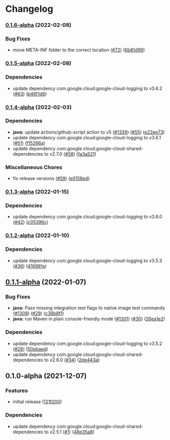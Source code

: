 # Changelog

### [0.1.6-alpha](https://github.com/googleapis/java-logging-servlet-initializer/compare/v0.1.5-alpha...v0.1.6-alpha) (2022-02-08)


### Bug Fixes

* move META-INF folder to the correct location ([#72](https://github.com/googleapis/java-logging-servlet-initializer/issues/72)) ([6b81d99](https://github.com/googleapis/java-logging-servlet-initializer/commit/6b81d99ba57c57dcd218333761d2c0becfb35d8e))

### [0.1.5-alpha](https://github.com/googleapis/java-logging-servlet-initializer/compare/v0.1.4-alpha...v0.1.5-alpha) (2022-02-08)


### Dependencies

* update dependency com.google.cloud:google-cloud-logging to v3.6.2 ([#63](https://github.com/googleapis/java-logging-servlet-initializer/issues/63)) ([b46f1d6](https://github.com/googleapis/java-logging-servlet-initializer/commit/b46f1d67a6fbf2d2035a435b207b10981246cea3))

### [0.1.4-alpha](https://github.com/googleapis/java-logging-servlet-initializer/compare/v0.1.2...v0.1.4-alpha) (2022-02-03)


### Dependencies

* **java:** update actions/github-script action to v5 ([#1339](https://github.com/googleapis/java-logging-servlet-initializer/issues/1339)) ([#55](https://github.com/googleapis/java-logging-servlet-initializer/issues/55)) ([e22ee73](https://github.com/googleapis/java-logging-servlet-initializer/commit/e22ee73531e282aaa8a071eef080a1084f2e06db))
* update dependency com.google.cloud:google-cloud-logging to v3.6.1 ([#51](https://github.com/googleapis/java-logging-servlet-initializer/issues/51)) ([f15266a](https://github.com/googleapis/java-logging-servlet-initializer/commit/f15266a59ad591e277668aa8b648a2a46d136d73))
* update dependency com.google.cloud:google-cloud-shared-dependencies to v2.7.0 ([#58](https://github.com/googleapis/java-logging-servlet-initializer/issues/58)) ([fa3a521](https://github.com/googleapis/java-logging-servlet-initializer/commit/fa3a521875c4262851678ee3ac017c9e9d739635))


### Miscellaneous Chores

* fix release versions ([#59](https://github.com/googleapis/java-logging-servlet-initializer/issues/59)) ([e0158ed](https://github.com/googleapis/java-logging-servlet-initializer/commit/e0158ed69d2c0012f7569b13c8328486c5b9e990))

### [0.1.3-alpha](https://github.com/googleapis/java-logging-servlet-initializer/compare/v0.1.2-alpha...0.1.3-alpha) (2022-01-15)


### Dependencies

* update dependency com.google.cloud:google-cloud-logging to v3.6.0 ([#42](https://github.com/googleapis/java-logging-servlet-initializer/issues/42)) ([c05396c](https://github.com/googleapis/java-logging-servlet-initializer/commit/c05396c54ea14c3346a51784bdc50d7a3b570f85))

### [0.1.2-alpha](https://www.github.com/googleapis/java-logging-servlet-initializer/compare/v0.1.1-alpha...v0.1.2-alpha) (2022-01-10)


### Dependencies

* update dependency com.google.cloud:google-cloud-logging to v3.5.3 ([#36](https://www.github.com/googleapis/java-logging-servlet-initializer/issues/36)) ([416991e](https://www.github.com/googleapis/java-logging-servlet-initializer/commit/416991e5cf21f1b5c5b3887ac877356be8fa6372))

## [0.1.1-alpha](https://www.github.com/googleapis/java-logging-servlet-initializer/compare/v0.1.0-alpha...v0.1.1-alpha) (2022-01-07)


### Bug Fixes

* **java:** Pass missing integration test flags to native image test commands ([#1309](https://www.github.com/googleapis/java-logging-servlet-initializer/issues/1309)) ([#29](https://www.github.com/googleapis/java-logging-servlet-initializer/issues/29)) ([c38b8f1](https://www.github.com/googleapis/java-logging-servlet-initializer/commit/c38b8f13f8a077ffa428fd804c12fcfedd25005e))
* **java:** run Maven in plain console-friendly mode ([#1301](https://www.github.com/googleapis/java-logging-servlet-initializer/issues/1301)) ([#30](https://www.github.com/googleapis/java-logging-servlet-initializer/issues/30)) ([26ea1e2](https://www.github.com/googleapis/java-logging-servlet-initializer/commit/26ea1e2b00c810063df8013e9361eb59d564f6ef))


### Dependencies

* update dependency com.google.cloud:google-cloud-logging to v3.5.2 ([#28](https://www.github.com/googleapis/java-logging-servlet-initializer/issues/28)) ([50ebaed](https://www.github.com/googleapis/java-logging-servlet-initializer/commit/50ebaed616d523957f18c9101e1ee6b3a3bbca13))
* update dependency com.google.cloud:google-cloud-shared-dependencies to v2.6.0 ([#34](https://www.github.com/googleapis/java-logging-servlet-initializer/issues/34)) ([2de443a](https://www.github.com/googleapis/java-logging-servlet-initializer/commit/2de443a2ef44fffdfdef55a2914007c4536a39d4))

## 0.1.0-alpha (2021-12-07)


### Features

* initial release ([121f200](https://www.github.com/googleapis/java-logging-servlet-initializer/commit/121f200b4dc657f26d5c163467ae8655d92e5519))


### Dependencies

* update dependency com.google.cloud:google-cloud-shared-dependencies to v2.5.1 ([#1](https://www.github.com/googleapis/java-logging-servlet-initializer/issues/1)) ([48e35a8](https://www.github.com/googleapis/java-logging-servlet-initializer/commit/48e35a8f023f8fddb3333acd124f80d99f425067))
